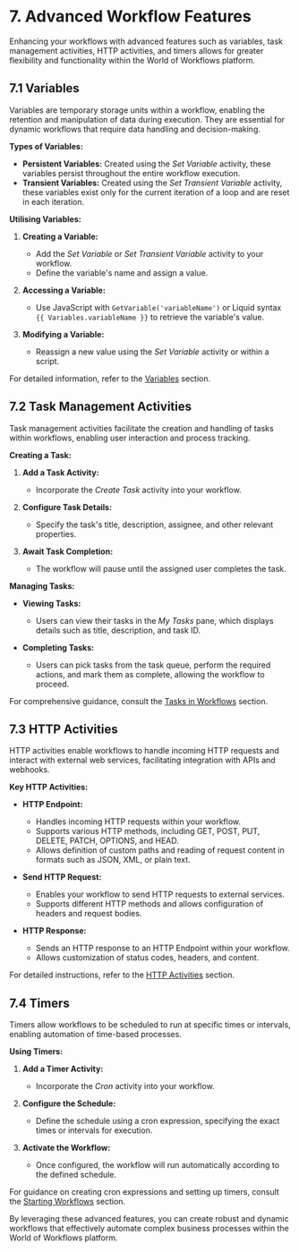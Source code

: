 # 7. Advanced Workflow Features

Enhancing your workflows with advanced features such as variables, task management activities, HTTP activities, and timers allows for greater flexibility and functionality within the World of Workflows platform.

## 7.1 Variables

Variables are temporary storage units within a workflow, enabling the retention and manipulation of data during execution. They are essential for dynamic workflows that require data handling and decision-making.

**Types of Variables:**

- **Persistent Variables:** Created using the *Set Variable* activity, these variables persist throughout the entire workflow execution.
- **Transient Variables:** Created using the *Set Transient Variable* activity, these variables exist only for the current iteration of a loop and are reset in each iteration.

**Utilising Variables:**

1. **Creating a Variable:**
   - Add the *Set Variable* or *Set Transient Variable* activity to your workflow.
   - Define the variable's name and assign a value.

2. **Accessing a Variable:**
   - Use JavaScript with `GetVariable('variableName')` or Liquid syntax `{{ Variables.variableName }}` to retrieve the variable's value.

3. **Modifying a Variable:**
   - Reassign a new value using the *Set Variable* activity or within a script.

For detailed information, refer to the [Variables](https://world-of-workflows.github.io/WorkflowsUniversity/docs/06_What_Are_workflows/variables.html) section.

## 7.2 Task Management Activities

Task management activities facilitate the creation and handling of tasks within workflows, enabling user interaction and process tracking.

**Creating a Task:**

1. **Add a Task Activity:**
   - Incorporate the *Create Task* activity into your workflow.

2. **Configure Task Details:**
   - Specify the task's title, description, assignee, and other relevant properties.

3. **Await Task Completion:**
   - The workflow will pause until the assigned user completes the task.

**Managing Tasks:**

- **Viewing Tasks:**
  - Users can view their tasks in the *My Tasks* pane, which displays details such as title, description, and task ID.

- **Completing Tasks:**
  - Users can pick tasks from the task queue, perform the required actions, and mark them as complete, allowing the workflow to proceed.

For comprehensive guidance, consult the [Tasks in Workflows](https://world-of-workflows.github.io/WorkflowsUniversity/docs/05_tasks/task-workflows.html) section.

## 7.3 HTTP Activities

HTTP activities enable workflows to handle incoming HTTP requests and interact with external web services, facilitating integration with APIs and webhooks.

**Key HTTP Activities:**

- **HTTP Endpoint:**
  - Handles incoming HTTP requests within your workflow.
  - Supports various HTTP methods, including GET, POST, PUT, DELETE, PATCH, OPTIONS, and HEAD.
  - Allows definition of custom paths and reading of request content in formats such as JSON, XML, or plain text.

- **Send HTTP Request:**
  - Enables your workflow to send HTTP requests to external services.
  - Supports different HTTP methods and allows configuration of headers and request bodies.

- **HTTP Response:**
  - Sends an HTTP response to an HTTP Endpoint within your workflow.
  - Allows customization of status codes, headers, and content.

For detailed instructions, refer to the [HTTP Activities](https://world-of-workflows.github.io/WorkflowsUniversity/docs/06_What_Are_workflows/http_activities.html) section.

## 7.4 Timers

Timers allow workflows to be scheduled to run at specific times or intervals, enabling automation of time-based processes.

**Using Timers:**

1. **Add a Timer Activity:**
   - Incorporate the *Cron* activity into your workflow.

2. **Configure the Schedule:**
   - Define the schedule using a cron expression, specifying the exact times or intervals for execution.

3. **Activate the Workflow:**
   - Once configured, the workflow will run automatically according to the defined schedule.

For guidance on creating cron expressions and setting up timers, consult the [Starting Workflows](https://world-of-workflows.github.io/WorkflowsUniversity/docs/07_basic_workflows/04-starting-workflows.html) section.

By leveraging these advanced features, you can create robust and dynamic workflows that effectively automate complex business processes within the World of Workflows platform. 